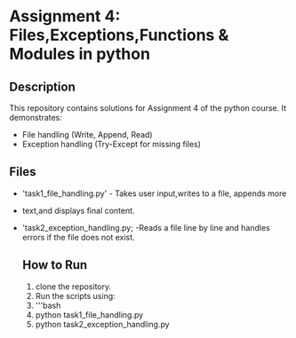 # Assignment 4: Files,Exceptions,Functions & Modules in python 

## Description 
This repository contains solutions for Assignment 4 of the python course.
It demonstrates:
- File handling (Write, Append, Read)
- Exception handling (Try-Except for missing files)

## Files
- 'task1_file_handling.py' - Takes user input,writes to a file, appends more
- text,and displays final content.
- 'task2_exception_handling.py; -Reads a file line by line and handles errors
  if the file does not exist.

   ## How to Run
  1. clone the repository.
  2. Run the scripts using:
  3. '''bash
  4. python task1_file_handling.py
  5. python task2_exception_handling.py
